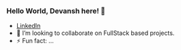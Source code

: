 ### Hello World, Devansh here! 👋

- <a href="https://www.linkedin.com/in/devansh-baldwa-401953178/">LinkedIn</a>
- 👯 I’m looking to collaborate on FullStack based projects.
- ⚡ Fun fact: ...

<!--
**devansh03/devansh03** is a ✨ _special_ ✨ repository because its `README.md` (this file) appears on your GitHub profile.

Here are some ideas to get you started:

- 🔭 I’m currently working on ...
- 🌱 I’m currently learning ...
- 👯 I’m looking to collaborate on ...
- 🤔 I’m looking for help with ...
- 💬 Ask me about ...
- 📫 How to reach me: ...
- 😄 Pronouns: ...
- ⚡ Fun fact: ...
-->
